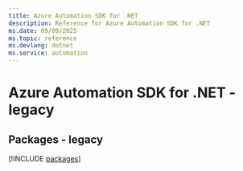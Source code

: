 ```yaml
---
title: Azure Automation SDK for .NET
description: Reference for Azure Automation SDK for .NET
ms.date: 09/09/2025
ms.topic: reference
ms.devlang: dotnet
ms.service: automation
---
```

# Azure Automation SDK for .NET - legacy
## Packages - legacy
[!INCLUDE [packages](automation-index.md)]